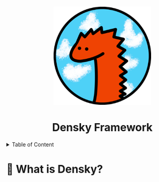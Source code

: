 <p align="center">
  <img src=".github/logo-720px.png" width="256px" />
  <h1 align="center"> Densky Framework </h1>
</p>

<details>
  <summary> Table of Content </summary>
  <ul>
    <li><a href="#-what-is-densky"> :star2: What is Densky?</a></li>
  </ul>
</details>

# :star2: What is Densky?
